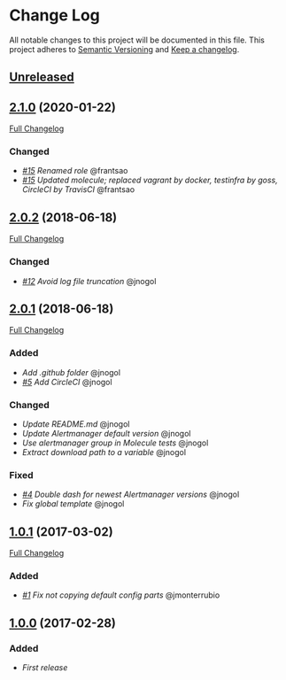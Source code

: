 # Change Log
All notable changes to this project will be documented in this file.
This project adheres to [Semantic Versioning](http://semver.org/) and [Keep a changelog](https://github.com/olivierlacan/keep-a-changelog).

## [Unreleased](https://github.com/idealista/prometheus_alertmanager-role/tree/develop)

## [2.1.0](https://github.com/idealista/prometheus_alertmanager-role/tree/2.1.0) (2020-01-22)
[Full Changelog](https://github.com/idealista/prometheus_alertmanager-role/compare/2.0.2...2.1.0)
### Changed
- *[#15](https://github.com/idealista/prometheus_alertmanager-role/issues/15) Renamed role* @frantsao
- *[#15](https://github.com/idealista/prometheus_alertmanager-role/issues/15) Updated molecule; replaced vagrant by docker, testinfra by goss, CircleCI by TravisCI* @frantsao

## [2.0.2](https://github.com/idealista/prometheus_alertmanager-role/tree/2.0.2) (2018-06-18)
[Full Changelog](https://github.com/idealista/prometheus_alertmanager-role/compare/2.0.1...2.0.2)
### Changed
- *[#12](https://github.com/idealista/prometheus_alertmanager-role/issues/12) Avoid log file truncation* @jnogol

## [2.0.1](https://github.com/idealista/prometheus_alertmanager-role/tree/2.0.1) (2018-06-18)
[Full Changelog](https://github.com/idealista/prometheus_alertmanager-role/compare/1.0.1...2.0.1)

### Added
- *Add .github folder* @jnogol
- *[#5](https://github.com/idealista/prometheus_alertmanager-role-role/issues/5) Add CircleCI* @jnogol

### Changed
- *Update README.md* @jnogol
- *Update Alertmanager default version* @jnogol
- *Use alertmanager group in Molecule tests* @jnogol
- *Extract download path to a variable* @jnogol

### Fixed
- *[#4](https://github.com/idealista/prometheus_alertmanager-role-role/issues/4) Double dash for newest Alertmanager versions* @jnogol
- *Fix global template* @jnogol

## [1.0.1](https://github.com/idealista/prometheus_alertmanager-role/tree/1.0.1) (2017-03-02)
[Full Changelog](https://github.com/idealista/prometheus_alertmanager-role/compare/1.0.0...1.0.1)

### Added
- *[#1](https://github.com/idealista/prometheus_alertmanager-role-role/issues/1) Fix not copying default config parts* @jmonterrubio

## [1.0.0](https://github.com/idealista/prometheus_alertmanager-role/tree/1.0.0) (2017-02-28)
### Added
- *First release*
